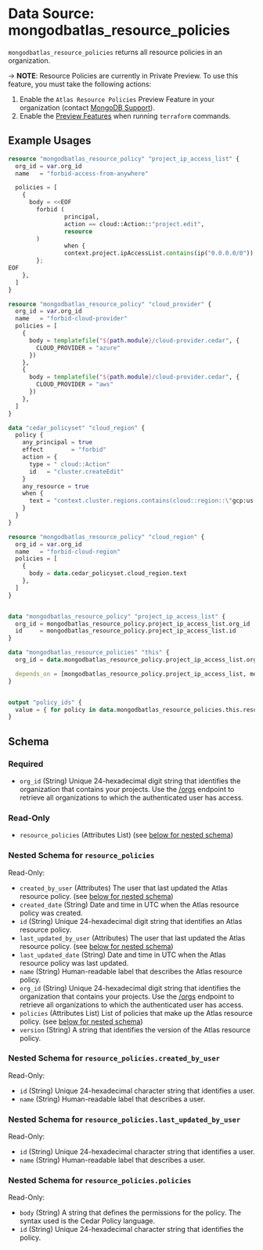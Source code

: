 # Data Source: mongodbatlas_resource_policies

`mongodbatlas_resource_policies` returns all resource policies in an organization.

-> **NOTE**: Resource Policies are currently in Private Preview. To use this feature, you must take the following actions:
1. Enable the `Atlas Resource Policies` Preview Feature in your organization (contact [MongoDB Support](https://www.mongodb.com/services/support)).
2. Enable the [Preview Features](https://github.com/mongodb/terraform-provider-mongodbatlas?tab=readme-ov-file#preview-features) when running `terraform` commands.

## Example Usages
```terraform
resource "mongodbatlas_resource_policy" "project_ip_access_list" {
  org_id = var.org_id
  name   = "forbid-access-from-anywhere"

  policies = [
    {
      body = <<EOF
        forbid (
                principal,
                action == cloud::Action::"project.edit",
                resource
        )
                when {
                context.project.ipAccessList.contains(ip("0.0.0.0/0"))
        };
EOF
    },
  ]
}

resource "mongodbatlas_resource_policy" "cloud_provider" {
  org_id = var.org_id
  name   = "forbid-cloud-provider"
  policies = [
    {
      body = templatefile("${path.module}/cloud-provider.cedar", {
        CLOUD_PROVIDER = "azure"
      })
    },
    {
      body = templatefile("${path.module}/cloud-provider.cedar", {
        CLOUD_PROVIDER = "aws"
      })
    },
  ]
}

data "cedar_policyset" "cloud_region" {
  policy {
    any_principal = true
    effect        = "forbid"
    action = {
      type = " cloud::Action"
      id   = "cluster.createEdit"
    }
    any_resource = true
    when {
      text = "context.cluster.regions.contains(cloud::region::\"gcp:us-east1\")"
    }
  }
}

resource "mongodbatlas_resource_policy" "cloud_region" {
  org_id = var.org_id
  name   = "forbid-cloud-region"
  policies = [
    {
      body = data.cedar_policyset.cloud_region.text
    },
  ]
}


data "mongodbatlas_resource_policy" "project_ip_access_list" {
  org_id = mongodbatlas_resource_policy.project_ip_access_list.org_id
  id     = mongodbatlas_resource_policy.project_ip_access_list.id
}

data "mongodbatlas_resource_policies" "this" {
  org_id = data.mongodbatlas_resource_policy.project_ip_access_list.org_id

  depends_on = [mongodbatlas_resource_policy.project_ip_access_list, mongodbatlas_resource_policy.cloud_provider, mongodbatlas_resource_policy.cloud_region]
}


output "policy_ids" {
  value = { for policy in data.mongodbatlas_resource_policies.this.resource_policies : policy.name => policy.id }
}
```

<!-- schema generated by tfplugindocs -->
## Schema

### Required

- `org_id` (String) Unique 24-hexadecimal digit string that identifies the organization that contains your projects. Use the [/orgs](#tag/Organizations/operation/listOrganizations) endpoint to retrieve all organizations to which the authenticated user has access.

### Read-Only

- `resource_policies` (Attributes List) (see [below for nested schema](#nestedatt--resource_policies))

<a id="nestedatt--resource_policies"></a>
### Nested Schema for `resource_policies`

Read-Only:

- `created_by_user` (Attributes) The user that last updated the Atlas resource policy. (see [below for nested schema](#nestedatt--resource_policies--created_by_user))
- `created_date` (String) Date and time in UTC when the Atlas resource policy was created.
- `id` (String) Unique 24-hexadecimal digit string that identifies an Atlas resource policy.
- `last_updated_by_user` (Attributes) The user that last updated the Atlas resource policy. (see [below for nested schema](#nestedatt--resource_policies--last_updated_by_user))
- `last_updated_date` (String) Date and time in UTC when the Atlas resource policy was last updated.
- `name` (String) Human-readable label that describes the Atlas resource policy.
- `org_id` (String) Unique 24-hexadecimal digit string that identifies the organization that contains your projects. Use the [/orgs](#tag/Organizations/operation/listOrganizations) endpoint to retrieve all organizations to which the authenticated user has access.
- `policies` (Attributes List) List of policies that make up the Atlas resource policy. (see [below for nested schema](#nestedatt--resource_policies--policies))
- `version` (String) A string that identifies the version of the Atlas resource policy.

<a id="nestedatt--resource_policies--created_by_user"></a>
### Nested Schema for `resource_policies.created_by_user`

Read-Only:

- `id` (String) Unique 24-hexadecimal character string that identifies a user.
- `name` (String) Human-readable label that describes a user.


<a id="nestedatt--resource_policies--last_updated_by_user"></a>
### Nested Schema for `resource_policies.last_updated_by_user`

Read-Only:

- `id` (String) Unique 24-hexadecimal character string that identifies a user.
- `name` (String) Human-readable label that describes a user.


<a id="nestedatt--resource_policies--policies"></a>
### Nested Schema for `resource_policies.policies`

Read-Only:

- `body` (String) A string that defines the permissions for the policy. The syntax used is the Cedar Policy language.
- `id` (String) Unique 24-hexadecimal character string that identifies the policy.

